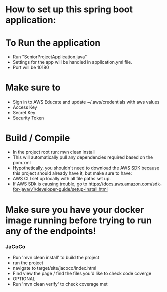 # How to set up this spring boot application:
# To Run the application
- Run "SeniorProjectApplication.java"
- Settings for the app will be handled in application.yml file.
- Port will be 10180

# Make sure to
- Sign in to AWS Educate and update ~/.aws/credentials with aws values
- Access Key
- Secret Key
- Security Token

# Build / Compile
- In the project root run: mvn clean install
- This will automatically pull any dependencies required based on the pom.xml
- Hypothetically, you shouldn't need to download the AWS SDK because this project should already have it, but make sure to have:
- AWS CLI set up locally with all file paths set up.
- If AWS SDk is causing trouble, go to https://docs.aws.amazon.com/sdk-for-java/v1/developer-guide/setup-install.html

# Make sure you have your docker image running before trying to run any of the endpoints!

### JaCoCo
- Run 'mvn clean install' to build the project
- run the project
- navigate to target/site/jacoco/index.html
- Find view the page / find the files you'd like to check code coverge
- OPTIONAL
- Run 'mvn clean verify' to check coverage met